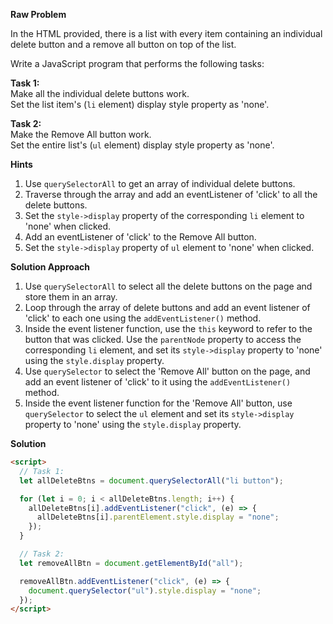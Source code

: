 **Raw Problem**

In the HTML provided, there is a list with every item containing an individual delete button and a remove all button on top of the list.

Write a JavaScript program that performs the following tasks:

**Task 1:**  
Make all the individual delete buttons work.  
Set the list item's (`li` element) display style property as 'none'.

**Task 2:**  
Make the Remove All button work.  
Set the entire list's (`ul` element) display style property as 'none'.

**Hints**

1. Use `querySelectorAll` to get an array of individual delete buttons.
2. Traverse through the array and add an eventListener of 'click' to all the delete buttons.
3. Set the `style->display` property of the corresponding `li` element to 'none' when clicked.
4. Add an eventListener of 'click' to the Remove All button.
5. Set the `style->display` property of `ul` element to 'none' when clicked.

**Solution Approach**

1. Use `querySelectorAll` to select all the delete buttons on the page and store them in an array.
2. Loop through the array of delete buttons and add an event listener of 'click' to each one using the `addEventListener()` method.
3. Inside the event listener function, use the `this` keyword to refer to the button that was clicked. Use the `parentNode` property to access the corresponding `li` element, and set its `style->display` property to 'none' using the `style.display` property.
4. Use `querySelector` to select the 'Remove All' button on the page, and add an event listener of 'click' to it using the `addEventListener()` method.
5. Inside the event listener function for the 'Remove All' button, use `querySelector` to select the `ul` element and set its `style->display` property to 'none' using the `style.display` property.

**Solution**

```html
<script>
  // Task 1:
  let allDeleteBtns = document.querySelectorAll("li button");

  for (let i = 0; i < allDeleteBtns.length; i++) {
    allDeleteBtns[i].addEventListener("click", (e) => {
      allDeleteBtns[i].parentElement.style.display = "none";
    });
  }

  // Task 2:
  let removeAllBtn = document.getElementById("all");

  removeAllBtn.addEventListener("click", (e) => {
    document.querySelector("ul").style.display = "none";
  });
</script>
```

